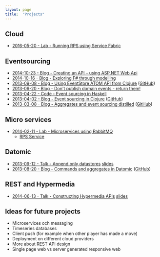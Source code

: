 ```yaml
---
layout: page
title:  "Projects"
---
```


## Cloud

* [2016-05-20 - Lab - Running RPS using Service Fabric](https://github.com/jayway/ServiceFabric-Lab)

## Eventsourcing

* [2014-10-23 - Blog - Creating an API – using ASP.NET Web Api](http://www.jayway.com/2014/10/23/creating-an-api-for-a-rock-paper-scissors-game-using-asp-net-web-api/)
* [2014-10-16 - Blog - Exploring F# through modelling](http://www.jayway.com/2014/10/16/exploring-f-through-modeling-4/)
* [2013-09-08 - Blog - Using EventStore ATOM API from Clojure](http://www.jayway.com/2013/09/08/using-eventstore-atom-api-from-clojure/) ([GitHub](https://github.com/jankronquist/rock-paper-scissors-in-clojure/tree/master/eventstore))
* [2013-06-20 - Blog - Don't publish domain events - return them!](http://www.jayway.com/2013/06/20/dont-publish-domain-events-return-them/)
* [2013-04-22 - Code - Event sourcing in Haskell](https://bitbucket.org/owickstrom/ues-haskell/src)
* [2013-04-02 - Blog - Event sourcing in Clojure](http://www.jayway.com/2013/04/02/event-sourcing-in-clojure/) ([GitHub](https://github.com/jankronquist/rock-paper-scissors-in-clojure))
* [2013-03-08 - Blog - Aggregates and event sourcing distilled](http://www.jayway.com/2013/03/08/aggregates-event-sourcing-distilled/) ([GitHub](https://github.com/jankronquist/rock-paper-scissors-in-java))

## Micro services

* [2014-02-11 - Lab - Microservices using RabbitMQ](https://github.com/johanhaleby/lab-service-registry/blob/master/LAB.md)
  * [RPS Service](https://github.com/jankronquist/simple-rps-service)

## Datomic

* [2013-09-12 - Talk - Append only datastores](http://www.slideshare.net/jankronquist/append-only-data-stores) [slides](http://www.slideshare.net/jankronquist/append-only-data-stores)
* [2013-08-20 - Blog - Commands and aggregates in Datomic](http://www.jayway.com/2013/08/20/commands-and-aggregates-in-datomic/) ([GitHub](https://github.com/jankronquist/rock-paper-scissors-in-clojure/tree/master/datomic))

## REST and Hypermedia

* [2014-06-13 - Talk - Constructing Hypermedia APIs](http://vimeo.com/99524301) [slides](http://www.slideshare.net/jankronquist/hypermedia-apis-geekout)

## Ideas for future projects

* Microservices och messaging
* Timeseries databases
* Client push (for example when other player has made a move)
* Deployment on different cloud providers
* More about REST API design
* Single page web vs server generated responsive web
